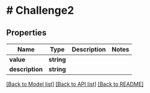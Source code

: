 # # Challenge2

## Properties

Name | Type | Description | Notes
------------ | ------------- | ------------- | -------------
**value** | **string** |  |
**description** | **string** |  |

[[Back to Model list]](../../README.md#models) [[Back to API list]](../../README.md#endpoints) [[Back to README]](../../README.md)
